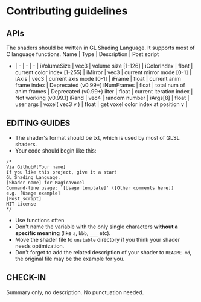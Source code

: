 # Contributing guidelines
## APIs
The shaders should be written in GL Shading Language. It supports most of C language functions.
 Name | Type | Description | Post script 
 - | - | - | - |
 iVolumeSize | vec3 | volume size [1-126] | 
 iColorIndex | float | current color index [1-255] |
 iMirror | vec3 | current mirror mode [0-1] |
 iAxis | vec3 | current axis mode [0-1] | 
 iFrame | float | current anim frame index | Deprecated (v0.99+)
 iNumFrames | float | total num of anim frames | Deprecated (v0.99+)
 iIter | float | current iteration index | Not working (v0.99.1)
 iRand | vec4 | random number |
 iArgs[8] | float | user args |
 voxel( vec3 v ) | float | get voxel color index at position v |
 ## EDITING GUIDES
 * The shader's format should be txt, which is used by most of GLSL shaders.
 * Your code should begin like this: 
```
/*
Via Github@[Your name]
If you like this project, give it a star!
GL Shading Language.
[Shader name] for Magicavoxel
Command-line usage: '[Usage template]' ([Other comments here])
e.g. [Usage example]
[Post script]
MIT License
*/
```
 * Use functions often
 * Don't name the variable with the only single characters **without a specific meaning** (like `a`, `bbb`, `___` etc).
 * Move the shader file to `unstable` directory if you think your shader needs optimization.
 * Don't forget to add the related description of your shader to `README.md`, the original file may be the example for you.
 ## CHECK-IN
 Summary only, no description. No punctuation needed.